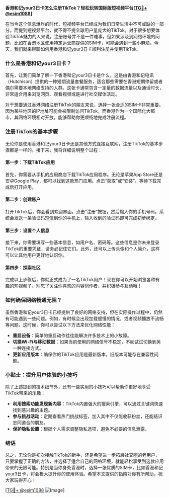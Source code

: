 **香港和记your3日卡怎么注册TikTok？轻松玩转国际版短视频平台[[TG💪+ @esim1088](https://t.me/s/esim1088)]**

在当今这个信息爆炸的时代，短视频平台已经成为我们日常生活中不可或缺的一部分。而提到短视频平台，就不得不提全球用户量庞大的TikTok。对于很多想要体验TikTok魅力的人来说，注册账号并不是一件难事，但如果涉及到网络环境的问题，比如在香港地区使用特定运营商提供的SIM卡，可能会遇到一些小麻烦。今天，我们就来聊聊如何用香港和记your3日卡顺利注册并使用TikTok。

### 什么是香港和记your3日卡？

首先，让我们简单了解一下香港和记your3日卡是什么。这是由香港和记电讯（Hutchison）提供的一种短期流量套餐服务，适合那些需要在香港短期停留或者偶尔需要本地网络支持的人群。这张卡通常包含一定量的数据流量以及通话时长，非常适合用来浏览网页、观看视频或是进行社交媒体活动。

对于想要通过香港网络注册TikTok的朋友来说，选择一张合适的SIM卡非常重要。因为某些地区的IP地址可能会被限制访问TikTok，而香港作为一个国际化大都市，其网络环境相对开放，能够帮助你更顺畅地完成注册流程。

### 注册TikTok的基本步骤

无论你是使用香港和记your3日卡还是其他方式连接互联网，注册TikTok的基本步骤都是一样的。接下来，我将详细说明整个过程：

#### 第一步：下载TikTok应用

首先，你需要从手机的应用商店下载TikTok应用程序。无论是苹果App Store还是安卓Google Play，都可以找到这款热门应用。点击“获取”或“安装”，等待下载完成后打开应用。

#### 第二步：创建账户

打开TikTok后，你会看到欢迎界面。点击“注册”按钮，然后输入你的手机号码。系统会发送一条验证码短信到你的手机上，输入收到的验证码即可完成初步绑定。

#### 第三步：设置个人信息

接下来，你需要填写一些基本信息，如用户名、密码等。这些信息是你未来登录TikTok的重要凭证，请务必记住它们。此外，还可以上传头像和个人简介，这样可以让其他用户更好地认识你。

#### 第四步：探索社区

完成以上步骤后，你就正式成为了一名TikTok用户！现在你可以开始浏览各种有趣的短视频了。别忘了关注你喜欢的内容创作者，并积极参与互动哦！

### 如何确保网络畅通无阻？

虽然香港和记your3日卡已经提供了良好的网络支持，但在实际操作过程中，仍然有可能遇到一些问题。例如，有时候会出现加载缓慢的情况，或者视频播放不流畅等问题。这时候，你可以尝试以下方法来优化网络性能：

- **重启设备**：简单的重启动作往往能解决许多技术上的小故障。
- **切换Wi-Fi与移动数据**：如果当前使用的网络信号不稳定，不妨试试切换到另一种连接方式。
- **更新应用版本**：确保你的TikTok应用是最新版本，旧版本可能存在兼容性问题。

### 小贴士：提升用户体验的小技巧

除了上述提到的技术细节外，还有一些实用的小技巧可以帮助你更好地享受TikTok带来的乐趣：

- **利用搜索功能发现新内容**：TikTok内置强大的搜索引擎，可以通过关键词快速找到感兴趣的主题。
- **参与挑战活动**：定期查看热门挑战标签，加入其中不仅能收获粉丝，还能结识志同道合的朋友。
- **保护隐私设置**：根据个人需求调整隐私选项，避免不必要的信息泄露。

### 结语

总之，无论你是初次接触TikTok的新手，还是希望进一步拓展社交圈的老用户，只要掌握了正确的方法，并选择了适合自己的网络环境，就能轻松享受到这款应用带来的无限可能。特别是当你身处香港时，选择一张优质的SIM卡，比如香港和记your3日卡，将会极大提升你的使用体验。希望本文提供的指南对你有所帮助，祝大家玩得开心！

[[TG💪+ @esim1088](https://t.me/s/esim1088) ![Image](https://i.postimg.cc/4NQfJmqS/Snipaste-2025-05-13-00-14-12.png)]